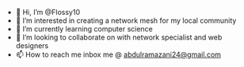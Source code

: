 - 👋 Hi, I’m @Flossy10
- 👀 I’m interested in creating a network mesh for my local community 
- 🌱 I’m currently learning computer science
- 💞️ I’m looking to collaborate on with network specialist and web designers
- 📫 How to reach me inbox me @ abdulramazani24@gmail.com

<!---
Flossy10/Flossy10 is a ✨ special ✨ repository because its `README.md` (this file) appears on your GitHub profile.
You can click the Preview link to take a look at your changes.
--->
